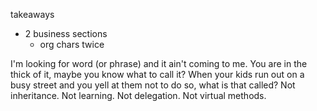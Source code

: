 takeaways
- 2 business sections
	- org chars twice 
	
I'm looking for word (or phrase) and it ain't coming to me.  You are in the thick of it, maybe you know what to call it?  When your kids run out on a busy street and you yell at them not to do so, what is that called?  Not inheritance.  Not learning.  Not delegation.  Not virtual methods.  